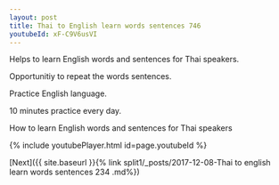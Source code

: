```yaml
---
layout: post
title: Thai to English learn words sentences 746 
youtubeId: xF-C9V6usVI
---
```

 
 
Helps to learn English words and sentences for Thai speakers.

Opportunitiy to repeat the words sentences. 

Practice English language. 
 
10 minutes practice every day. 
 
How to learn English words and sentences for Thai speakers 
 
{% include youtubePlayer.html id=page.youtubeId %}
 
 
[Next]({{ site.baseurl }}{% link  split1/_posts/2017-12-08-Thai to english learn words sentences 234 .md%})
 
